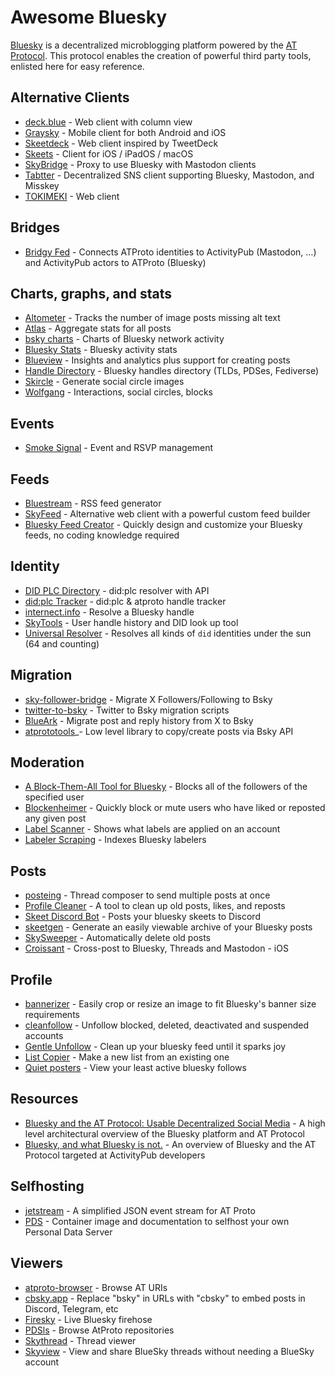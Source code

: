 # Awesome Bluesky

[Bluesky](https://github.com/bluesky-social/) is a decentralized microblogging platform powered by the [AT Protocol](https://atproto.com/).
This protocol enables the creation of powerful third party tools, enlisted here for easy reference.

## Alternative Clients
 - [deck.blue](https://deck.blue/) - Web client with column view
 - [Graysky](https://graysky.app/) - Mobile client for both Android and iOS
 - [Skeetdeck](https://skeetdeck.pages.dev/) - Web client inspired by TweetDeck
 - [Skeets](https://www.skeetsapp.com/) - Client for iOS / iPadOS / macOS
 - [SkyBridge](https://skybridge.fly.dev/) - Proxy to use Bluesky with Mastodon clients
 - [Tabtter](https://tabtter.jp/) - Decentralized SNS client supporting Bluesky, Mastodon, and Misskey
 - [TOKIMEKI](https://tokimekibluesky.vercel.app/) - Web client

## Bridges
 - [Bridgy Fed](https://fed.brid.gy) - Connects ATProto identities to ActivityPub (Mastodon, …) and ActivityPub actors to ATProto (Bluesky)

## Charts, graphs, and stats
 - [Altometer](https://altometer.atdev.pro/) - Tracks the number of image posts missing alt text
 - [Atlas](https://bsky.jazco.dev/) - Aggregate stats for all posts
 - [bsky charts](https://bskycharts.edavis.dev/edavis.dev/bskycharts.edavis.dev/index.html) - Charts of Bluesky network activity
 - [Bluesky Stats](https://blue.mackuba.eu/stats/) - Bluesky activity stats
 - [Blueview](https://blueview.app/) - Insights and analytics plus support for creating posts
 - [Handle Directory](https://blue.mackuba.eu/directory/) - Bluesky handles directory (TLDs, PDSes, Fediverse)
 - [Skircle](https://skircle.me/) - Generate social circle images
 - [Wolfgang](https://wolfgang.raios.xyz/) - Interactions, social circles, blocks

## Events
 - [Smoke Signal](https://smokesignal.events/) - Event and RSVP management

## Feeds
 - [Bluestream](https://bluestream.deno.dev/) - RSS feed generator
 - [SkyFeed](https://skyfeed.app) - Alternative web client with a powerful custom feed builder
 - [Bluesky Feed Creator](https://blueskyfeedcreator.com/) - Quickly design and customize your Bluesky feeds, no coding knowledge required

## Identity
 - [DID PLC Directory](https://web.plc.directory/) - did:plc resolver with API
 - [did:plc Tracker](https://plc-handle-tracker.kpherox.dev/) - did:plc & atproto handle tracker
 - [internect.info](https://internect.info/) - Resolve a Bluesky handle
 - [SkyTools](https://skytools.anon5r.com/) - User handle history and DID look up tool
 - [Universal Resolver](https://dev.uniresolver.io/) - Resolves all kinds of `did` identities under the sun (64 and counting)

## Migration
- [sky-follower-bridge](https://github.com/kawamataryo/sky-follower-bridge) - Migrate X Followers/Following to Bsky
- [twitter-to-bsky](https://github.com/ianklatzco/twitter-to-bsky) - Twitter to Bsky migration scripts
- [BlueArk](https://blueark.app/) - Migrate post and reply history from X to Bsky
- [atprototools](https://github.com/ianklatzco/atprototools)_- Low level library to copy/create posts via Bsky API

## Moderation
 - [A Block-Them-All Tool for Bluesky](https://a-block-them-all-tool-for-bluesky-6040df.gitlab.io/) - Blocks all of the followers of the specified user
 - [Blockenheimer](https://blockenheimer.click/) - Quickly block or mute users who have liked or reposted any given post
 - [Label Scanner](https://blue.mackuba.eu/scanner/) - Shows what labels are applied on an account
 - [Labeler Scraping](https://github.com/mary-ext/bluesky-labeler-scraping) - Indexes Bluesky labelers

## Posts
 - [posteing](https://posteing.pages.dev/) - Thread composer to send multiple posts at once
 - [Profile Cleaner](https://bsky.jazco.dev/cleanup) - A tool to clean up old posts, likes, and reposts
 - [Skeet Discord Bot](https://github.com/malooski/skeet-discord-bot) - Posts your bluesky skeets to Discord
 - [skeetgen](https://codeberg.org/mary-ext/skeetgen) - Generate an easily viewable archive of your Bluesky posts
 - [SkySweeper](https://skysweeper.p8.lu/) - Automatically delete old posts
 - [Croissant](https://apps.apple.com/us/app/croissant-cross-posting/id6670288979) - Cross-post to Bluesky, Threads and Mastodon - iOS

## Profile
 - [bannerizer](https://bannerizer.glitch.me/) - Easily crop or resize an image to fit Bluesky's banner size requirements
 - [cleanfollow](https://cleanfollow-bsky.pages.dev/) - Unfollow blocked, deleted, deactivated and suspended accounts
 - [Gentle Unfollow](https://b.cam.fyi/unfollow) - Clean up your bluesky feed until it sparks joy
 - [List Copier](https://unfollow.cam.fyi/lists) - Make a new list from an existing one
 - [Quiet posters](https://mary-ext.codeberg.page/bluesky-quiet-posters/) - View your least active bluesky follows

## Resources
 - [Bluesky and the AT Protocol: Usable Decentralized Social Media](https://arxiv.org/abs/2402.03239) - A high level architectural overview of the Bluesky platform and AT Protocol
 - [Bluesky, and what Bluesky is not.](https://whtwnd.com/alexia.bsky.cyrneko.eu/3l727v7zlis2i) - An overview of Bluesky and the AT Protocol targeted at ActivityPub developers

## Selfhosting
 - [jetstream](https://github.com/ericvolp12/jetstream) - A simplified JSON event stream for AT Proto
 - [PDS](https://github.com/bluesky-social/pds) - Container image and documentation to selfhost your own Personal Data Server

## Viewers
 - [atproto-browser](https://atproto-browser.vercel.app) - Browse AT URIs
 - [cbsky.app](https://github.com/goeo-/cbsky.app) - Replace "bsky" in URLs with "cbsky" to embed posts in Discord, Telegram, etc
 - [Firesky](https://firesky.tv/) - Live Bluesky firehose
 - [PDSls](https://pdsls.dev/) - Browse AtProto repositories
 - [Skythread](https://blue.mackuba.eu/skythread/) - Thread viewer
 - [Skyview](https://skyview.social/) - View and share BlueSky threads without needing a BlueSky account
